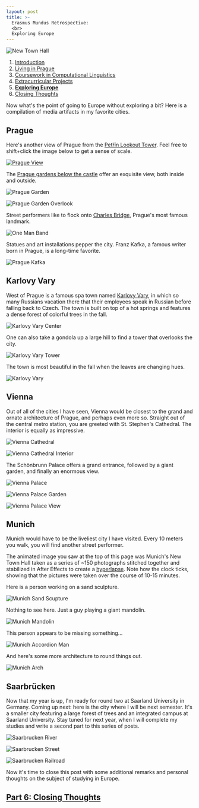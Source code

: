 ```yaml
---
layout: post
title: >-
  Erasmus Mundus Retrospective:
  <br>
  Exploring Europe
---
```


![New Town Hall](/public/img/munich-cathedral.gif "Munich's New Town Hall in Marienplatz")

1. [Introduction](/erasmus-mundus)
1. [Living in Prague](/erasmus-living-in-prague)
1. [Coursework in Computational Linguistics](/erasmus-coursework-in-computational-linguistics)
1. [Extracurricular Projects](/erasmus-extracurricular-projects)
1. **[Exploring Europe](/erasmus-exploring-europe)**
1. [Closing Thoughts](/erasmus-mundus-conclusion)

Now what's the point of going to Europe without exploring a bit? Here is a compilation of media artifacts in my favorite cities.

## Prague

Here's another view of Prague from the [Petřín Lookout Tower](https://www.prague.eu/en/object/places/116/petrin-lookout-tower-petrinska-rozhledna). Feel free to shift+click the image below to get a sense of scale.

[![Prague View](/public/img/prague-petrin-view.jpg "Another view from the Petřín Lookout Tower.")](/public/img/prague-petrin-view.jpg)

The [Prague gardens below the castle](https://www.palacove-zahrady.cz/en) offer an exquisite view, both inside and outside.

![Prague Garden](/public/img/prague-garden.jpg "A view of the Prague garden below the castle.")

![Prague Garden Overlook](/public/img/prague-overlooking.jpg "A view from the Prague garden.")

Street performers like to flock onto [Charles Bridge](http://www.myczechrepublic.com/prague/sightseeing/charles_bridge.html), Prague's most famous landmark.

![One Man Band](/public/img/prague-one-man-band.jpg "A one man band on Charles Bridge")

Statues and art installations pepper the city. Franz Kafka, a famous writer born in Prague, is a long-time favorite.

![Prague Kafka](/public/img/prague-kafka.jpg "A rotating statue of Kafka.")

## Karlovy Vary

West of Prague is a famous spa town named [Karlovy Vary](https://www.karlovyvary.cz/en), in which so many Russians vacation there that their employees speak in Russian before falling back to Czech. The town is built on top of a hot springs and features a dense forest of colorful trees in the fall.

![Karlovy Vary Center](/public/img/karlovy-vary-center.jpg "Near the center of Karlovy Vary")

One can also take a gondola up a large hill to find a tower that overlooks the city.

![Karlovy Vary Tower](/public/img/karlovy-vary-tower.jpg "A tower at the top of a large hill overlooking the city")

The town is most beautiful in the fall when the leaves are changing hues.

![Karlovy Vary](/public/img/karlovy-vary-overlook.jpg "Overlooking the spa town, Karlovy Vary")

## Vienna

Out of all of the cities I have seen, Vienna would be closest to the grand and ornate architecture of Prague, and perhaps even more so. Straight out of the central metro station, you are greeted with St. Stephen's Cathedral. The interior is equally as impressive.

![Vienna Cathedral](/public/img/vienna-cathedral.jpg "St. Stephen's Cathedral in the heart of Vienna")

![Vienna Cathedral Interior](/public/img/vienna-cathedral-interior.jpg "The interior of St. Stephen's Cathedral")

The Schönbrunn Palace offers a grand entrance, followed by a giant garden, and finally an enormous view.

![Vienna Palace](/public/img/vienna-palace.jpg "The front face of the Schönbrunn Palace")

![Vienna Palace Garden](/public/img/vienna-palace-garden.jpg "The Schönbrunn Palace garden")

![Vienna Palace View](/public/img/vienna-palace-view.jpg "A view from the Schönbrunn Palace")

## Munich

Munich would have to be the liveliest city I have visited. Every 10 meters you walk, you will find another street performer.

The animated image you saw at the top of this page was Munich's New Town Hall taken as a series of ~150 photographs stitched together and stabilized in After Effects to create a [hyperlapse](https://creators.vice.com/en_au/article/nz4neg/whats-the-difference-between-a-timelapse-and-hyperlapse). Note how the clock ticks, showing that the pictures were taken over the course of 10-15 minutes.

Here is a person working on a sand sculpture.

![Munich Sand Scupture](/public/img/munich-sand.jpg "A street performer working on a sand sculpture")

Nothing to see here. Just a guy playing a giant mandolin.

![Munich Mandolin](/public/img/munich-mandolin.jpg "I love giant mandolins")

This person appears to be missing something...

![Munich Accordion Man](/public/img/munich-torso.jpg "Missing something?")

And here's some more architecture to round things out.

![Munich Arch](/public/img/munich-arch.jpg "An arch")

## Saarbrücken

Now that my year is up, I'm ready for round two at Saarland University in Germany. Coming up next: here is the city where I will be next semester. It's a smaller city featuring a large forest of trees and an integrated campus at Saarland University. Stay tuned for next year, when I will complete my studies and write a second part to this series of posts.

![Saarbrucken River](/public/img/saarbrucken-river.jpg "The Saar river")

![Saarbrucken Street](/public/img/saarbrucken-street.jpg "A street in Saarbrucken")

![Saarbrucken Railroad](/public/img/saarbrucken-railroad.jpg "A railroad in Saarbrucken")

Now it's time to close this post with some additional remarks and personal thoughts on the subject of studying in Europe.

## [Part 6: Closing Thoughts](/erasmus-mundus-conclusion)
